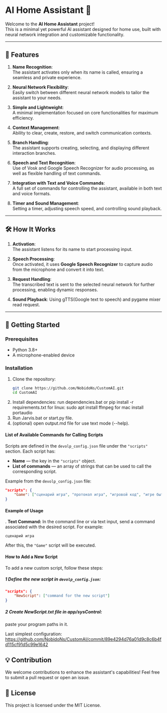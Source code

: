 # AI Home Assistant 🚀

Welcome to the **AI Home Assistant** project!  
This is a minimal yet powerful AI assistant designed for home use, built with neural network integration and customizable functionality.

---

## 🌟 Features

1. **Name Recognition**:  
   The assistant activates only when its name is called, ensuring a seamless and private experience.

2. **Neural Network Flexibility**:  
   Easily switch between different neural network models to tailor the assistant to your needs.

3. **Simple and Lightweight**:  
   A minimal implementation focused on core functionalities for maximum efficiency.

4. **Context Management**:  
   Ability to clear, create, restore, and switch communication contexts.

5. **Branch Handling**:  
   The assistant supports creating, selecting, and displaying different interaction branches.

6. **Speech and Text Recognition**:  
   Use of Vosk and Google Speech Recognizer for audio processing, as well as flexible handling of text commands.

7. **Integration with Text and Voice Commands**:  
   A full set of commands for controlling the assistant, available in both text and voice formats.

8. **Timer and Sound Management**:  
   Setting a timer, adjusting speech speed, and controlling sound playback.

---

## 🛠️ How It Works

1. **Activation**:  
   The assistant listens for its name to start processing input.

2. **Speech Processing**:  
   Once activated, it uses **Google Speech Recognizer** to capture audio from the microphone and convert it into text.

3. **Request Handling**:  
   The transcribed text is sent to the selected neural network for further processing, enabling dynamic responses.

4. **Sound Playback**:
   Using gTTS(Google text to speech) and pygame mixer read request.

---

## 🚀 Getting Started

### Prerequisites

- Python 3.8+
- A microphone-enabled device

### Installation

1. Clone the repository:
   ```bash
   git clone https://github.com/NobidoNs/CustomAI.git
   cd CustomAI
   ```
2. Install dependencies:
   run dependencies.bat
   or
   pip install -r requirements.txt
   for linux: sudo apt install ffmpeg
   for mac install portaudio
3. Run Jarvis.bat or start.py file.
4. (optional) open output.md file for use text mode (--help).

#### **List of Available Commands for Calling Scripts**

Scripts are defined in the `devolp_config.json` file under the `"scripts"` section. Each script has:

- **Name** — the key in the `"scripts"` object.
- **List of commands** — an array of strings that can be used to call the corresponding script.

Example from the `devolp_config.json` file:

```json
"scripts": {
    "Game": ["сценарий игра", "протокол игра", "игровой код", "игре быть"]
}
```

#### **Example of Usage**

. **Text Command:**
In the command line or via text input, send a command associated with the desired script. For example:

```
сценарий игра
```

After this, the `"Game"` script will be executed.

#### **How to Add a New Script**

To add a new custom script, follow these steps:

##### 1 **Define the new script in `devolp_config.json`:**

```json
"scripts": {
    "NewScript": ["command for the new script"]
}
```

##### 2 **Create NewScript.txt file in app/sysControl:**

paste your program paths in it.

Last simplest configuration: https://github.com/NobidoNs/CustomAI/commit/89e4294d76a01d9c8c6b4fd115cf91d5c99e1642

## 💡 Contribution

We welcome contributions to enhance the assistant's capabilities! Feel free to submit a pull request or open an issue.

## 📝 License

This project is licensed under the MIT License.
